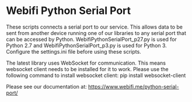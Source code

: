 # Webifi Python Serial Port

These scripts connects a serial port to our service. This allows data to be sent from another device running one of our
libraries to any serial port that can be accessed by Python. WebifiPythonSerialPort_p27.py is used for Python 2.7 and
WebifiPythonSerialPort_p3.py is used for Python 3. Configure the settings.ini file before using these scripts.

The latest library uses WebSocket for communication. This means websocket client needs to be installed for it to work. Please use the following command to install websocket client:
pip install websocket-client

Please see our documentation at: https://www.webifi.me/python-serial-port/
